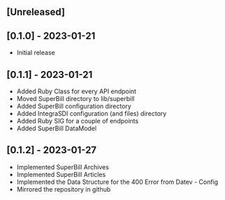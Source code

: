 ## [Unreleased]

## [0.1.0] - 2023-01-21

- Initial release

## [0.1.1] - 2023-01-21

- Added Ruby Class for every API endpoint
- Moved SuperBill directory to lib/superbill
- Added SuperBill configuration directory
- Added IntegraSDI configuration (and files) directory
- Added Ruby SIG for a couple of endpoints
- Added SuperBill DataModel

## [0.1.2] - 2023-01-27

- Implemented SuperBill Archives
- Implemented SuperBill Articles
- Implemented the Data Structure for the 400 Error from Datev - Config
- Mirrored the repository in github